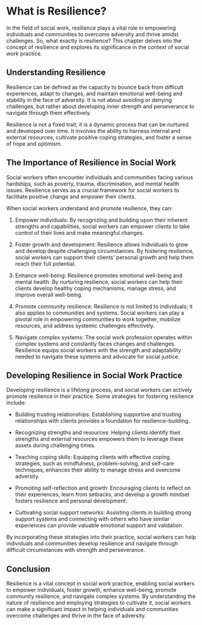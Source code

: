 What is Resilience?
==============================

In the field of social work, resilience plays a vital role in empowering individuals and communities to overcome adversity and thrive amidst challenges. So, what exactly is resilience? This chapter delves into the concept of resilience and explores its significance in the context of social work practice.

Understanding Resilience
------------------------

Resilience can be defined as the capacity to bounce back from difficult experiences, adapt to changes, and maintain emotional well-being and stability in the face of adversity. It is not about avoiding or denying challenges, but rather about developing inner strength and perseverance to navigate through them effectively.

Resilience is not a fixed trait; it is a dynamic process that can be nurtured and developed over time. It involves the ability to harness internal and external resources, cultivate positive coping strategies, and foster a sense of hope and optimism.

The Importance of Resilience in Social Work
-------------------------------------------

Social workers often encounter individuals and communities facing various hardships, such as poverty, trauma, discrimination, and mental health issues. Resilience serves as a crucial framework for social workers to facilitate positive change and empower their clients.

When social workers understand and promote resilience, they can:

1. Empower individuals: By recognizing and building upon their inherent strengths and capabilities, social workers can empower clients to take control of their lives and make meaningful changes.

2. Foster growth and development: Resilience allows individuals to grow and develop despite challenging circumstances. By fostering resilience, social workers can support their clients' personal growth and help them reach their full potential.

3. Enhance well-being: Resilience promotes emotional well-being and mental health. By nurturing resilience, social workers can help their clients develop healthy coping mechanisms, manage stress, and improve overall well-being.

4. Promote community resilience: Resilience is not limited to individuals; it also applies to communities and systems. Social workers can play a pivotal role in empowering communities to work together, mobilize resources, and address systemic challenges effectively.

5. Navigate complex systems: The social work profession operates within complex systems and constantly faces changes and challenges. Resilience equips social workers with the strength and adaptability needed to navigate these systems and advocate for social justice.

Developing Resilience in Social Work Practice
---------------------------------------------

Developing resilience is a lifelong process, and social workers can actively promote resilience in their practice. Some strategies for fostering resilience include:

* Building trusting relationships: Establishing supportive and trusting relationships with clients provides a foundation for resilience-building.

* Recognizing strengths and resources: Helping clients identify their strengths and external resources empowers them to leverage these assets during challenging times.

* Teaching coping skills: Equipping clients with effective coping strategies, such as mindfulness, problem-solving, and self-care techniques, enhances their ability to manage stress and overcome adversity.

* Promoting self-reflection and growth: Encouraging clients to reflect on their experiences, learn from setbacks, and develop a growth mindset fosters resilience and personal development.

* Cultivating social support networks: Assisting clients in building strong support systems and connecting with others who have similar experiences can provide valuable emotional support and validation.

By incorporating these strategies into their practice, social workers can help individuals and communities develop resilience and navigate through difficult circumstances with strength and perseverance.

Conclusion
----------

Resilience is a vital concept in social work practice, enabling social workers to empower individuals, foster growth, enhance well-being, promote community resilience, and navigate complex systems. By understanding the nature of resilience and employing strategies to cultivate it, social workers can make a significant impact in helping individuals and communities overcome challenges and thrive in the face of adversity.
